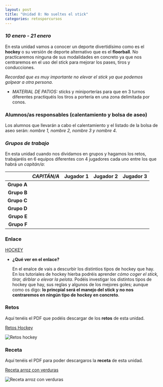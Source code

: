 ```yaml
---
layout: post
title: "Unidad 8: No sueltes el stick"
categories: retosporcursos
---
```


### *10 enero - 21 enero*

En esta unidad vamos a conocer un deporte divertidísimo como es el **hockey** o su versión de deporte alternativo que es el **floorball**. No practicaremos ninguna de sus modalidades en concreto ya que nos centraremos en el uso del stick para mejorar los pases, tiros y conducciones.

*Recordad que es muy importante no elevar el stick ya que podemos golpear a otra persona*.

* *MATERIAL DE PATIOS:* sticks y miniporterías para que en 3 turnos diferentes practiquéis los tiros a portería en una zona delimitada por conos.

### **Alumnos/as responsables (calentamiento y bolsa de aseo)**

Los alumnos que llevarán a cabo el calentamiento y el listado de la bolsa de aseo serán: *nombre 1, nombre 2, nombre 3 y nombre 4*.

### *Grupos de trabajo*

En esta unidad cuando nos dividamos en grupos y hagamos los retos, trabajaréis en 6 equipos diferentes con 4 jugadores cada uno entre los que habrá un *capitán/a*:

|      |*CAPITÁN/A*|Jugador 1|Jugador 2|Jugador 3|
|-----:|-----:|-----:|-----:|-----:|
|**Grupo A**|      |      |      |      |
|**Grupo B**|      |      |      |      |
|**Grupo C**|      |      |      |      |
|**Grupo D**|      |      |      |      |
|**Grupo E**|      |      |      |      |
|**Grupo F**|      |      |      |      |

### Enlace 

[HOCKEY](https://danieledufis.github.io/hockey/hockey)

* **¿Qué ver en el enlace?**

  En el enalce de vais a descurbir los distintios tipos de hockey que hay. En los tutoriales de hockey hierba podréis aprender *cómo coger el stick, tirar, dirblar o     elevar la pelota*. 
  Podéis investigar los distintos tipos de hockey que hay, sus reglas y algunos de los mejores goles; aunque como os digo: **lo princpial será el manejo del stick y no   nos centraremos en ningún tipo de hockey en concreto**.

### Retos 

Aquí tenéis el PDF que podéis descargar de los **retos** de esta unidad.

[Retos Hockey](https://danieledufis.github.io/pdfs/Hockey-retos-4.pdf)

![Retos hockey](https://danieledufis.github.io/images_text/Hockey-retos-4_page-0001.jpg)

### Receta 

Aquí tenéis el PDF para poder descargaros la **receta** de esta unidad.

[Receta arroz con verduras](https://danieledufis.github.io/pdfs/Receta-Arroz%20con%20Verduras%2C%20Pollo%20y%20Especias.pdf)

![Receta arroz con verduras](https://danieledufis.github.io/images_text/Receta-Arroz%20con%20Verduras%2C%20Pollo%20y%20Especias_page-0001.jpg)

[Hockey]:../../pdfs/https://danieledufis.github.io/pdfs/Hockey-retos-4.pdf
[Arroz con verduras]:../../pdfs/Receta-Arroz%20con%20Verduras%2C%20Pollo%20y%20Especias.pdf
